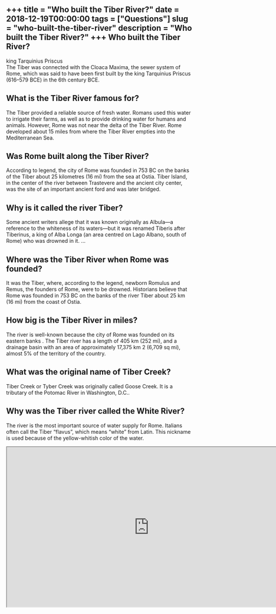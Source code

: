 +++
title = "Who built the Tiber River?"
date = 2018-12-19T00:00:00
tags = ["Questions"]
slug = "who-built-the-tiber-river"
description = "Who built the Tiber River?"
+++
Who built the Tiber River?
--------------------------

king Tarquinius Priscus  
The Tiber was connected with the Cloaca Maxima, the sewer system of Rome, which was said to have been first built by the king Tarquinius Priscus (‎616–579 BCE) in the 6th century BCE.

What is the Tiber River famous for?
-----------------------------------

The Tiber provided a reliable source of fresh water. Romans used this water to irrigate their farms, as well as to provide drinking water for humans and animals. However, Rome was not near the delta of the Tiber River. Rome developed about 15 miles from where the Tiber River empties into the Mediterranean Sea.

Was Rome built along the Tiber River?
-------------------------------------

According to legend, the city of Rome was founded in 753 BC on the banks of the Tiber about 25 kilometres (16 mi) from the sea at Ostia. Tiber Island, in the center of the river between Trastevere and the ancient city center, was the site of an important ancient ford and was later bridged.

Why is it called the river Tiber?
---------------------------------

Some ancient writers allege that it was known originally as Albula—a reference to the whiteness of its waters—but it was renamed Tiberis after Tiberinus, a king of Alba Longa (an area centred on Lago Albano, south of Rome) who was drowned in it. …

Where was the Tiber River when Rome was founded?
------------------------------------------------

It was the Tiber, where, according to the legend, newborn Romulus and Remus, the founders of Rome, were to be drowned. Historians believe that Rome was founded in 753 BC on the banks of the river Tiber about 25 km (16 mi) from the coast of Ostia.

How big is the Tiber River in miles?
------------------------------------

The river is well-known because the city of Rome was founded on its eastern banks . The Tiber river has a length of 405 km (252 mi), and a drainage basin with an area of approximately 17,375 km 2 (6,709 sq mi), almost 5% of the territory of the country.

What was the original name of Tiber Creek?
------------------------------------------

Tiber Creek or Tyber Creek was originally called Goose Creek. It is a tributary of the Potomac River in Washington, D.C..

Why was the Tiber river called the White River?
-----------------------------------------------

The river is the most important source of water supply for Rome. Italians often call the Tiber “flavus”, which means “white” from Latin. This nickname is used because of the yellow-whitish color of the water.

<iframe allow="accelerometer; autoplay; clipboard-write; encrypted-media; gyroscope; picture-in-picture" allowfullscreen="" class="__youtube_prefs__  epyt-is-override  no-lazyload" data-no-lazy="1" data-origheight="433" data-origwidth="770" data-skipgform_ajax_framebjll="" height="433" id="_ytid_28838" loading="lazy" src="https://www.youtube.com/embed/sRsoE8q5sE8?enablejsapi=1&autoplay=0&cc_load_policy=0&cc_lang_pref=&iv_load_policy=1&loop=0&modestbranding=0&rel=1&fs=1&playsinline=0&autohide=2&theme=dark&color=red&controls=1&" title="YouTube player" width="770"></iframe>